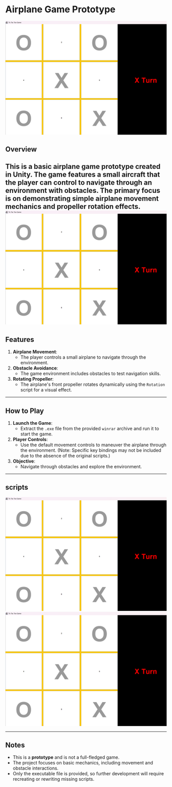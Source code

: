 # Airplane Game Prototype
![image](https://github.com/chammakh-yassine/GUI-Tic-Tac-Toe/blob/main/Screenshot%202024-11-29%20111105.png?raw=true)



## Overview
This is a basic airplane game prototype created in Unity. The game features a small aircraft that the player can control to navigate through an environment with obstacles. The primary focus is on demonstrating simple airplane movement mechanics and propeller rotation effects. 
![image](https://github.com/chammakh-yassine/GUI-Tic-Tac-Toe/blob/main/Screenshot%202024-11-29%20111105.png?raw=true)
---

## Features
1. **Airplane Movement**:
   - The player controls a small airplane to navigate through the environment.
2. **Obstacle Avoidance**:
   - The game environment includes obstacles to test navigation skills.
3. **Rotating Propeller**:
   - The airplane's front propeller rotates dynamically using the `Rotation` script for a visual effect.

---

## How to Play
1. **Launch the Game**:
   - Extract the `.exe` file from the provided `winrar` archive and run it to start the game.
2. **Player Controls**:
   - Use the default movement controls to maneuver the airplane through the environment. (Note: Specific key bindings may not be included due to the absence of the original scripts.)
3. **Objective**:
   - Navigate through obstacles and explore the environment.

---
## scripts
![image](https://github.com/chammakh-yassine/GUI-Tic-Tac-Toe/blob/main/Screenshot%202024-11-29%20111105.png?raw=true)
![image](https://github.com/chammakh-yassine/GUI-Tic-Tac-Toe/blob/main/Screenshot%202024-11-29%20111105.png?raw=true)

---

## Notes
- This is a **prototype** and is not a full-fledged game.
- The project focuses on basic mechanics, including movement and obstacle interactions.
- Only the executable file is provided, so further development will require recreating or rewriting missing scripts.
